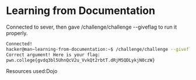 # Learning from Documentation
Connected to sever, then gave /challenge/challenge --giveflag to run it properly.
```bash
Connected!
hacker@man~learning-from-documentation:~$ /challenge/challenge --giveflag
Correct argument! Here is your flag:
pwn.college{gvdq3bl5UhnQcV2u_VvkQt2rbtT.dRjM5QDLykjN0czW}
```
Resources used:Dojo
